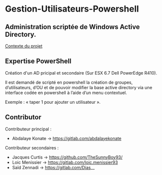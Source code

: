 # Gestion-Utilisateurs-Powershell


## Administration scriptée de Windows Active Directory.

[Contexte du projet](https://github.com/TheSunnyBoy93/Gestion-Utilisateurs-Powershell/blob/main/projet_infra.pdf)

## Expertise PowerShell
Création d'un AD pricipal et secondaire (Sur ESX 6.7 Dell PowerEdge R410). 

Il est demandé de scripté en powershell la création de groupes, d’utilisateurs, d’OU et de pouvoir modifier la base active directory via une interface codée en powershell à l’aide d’un menu contextuel.

Exemple : « taper 1 pour ajouter un utilisateur ».

## Contributor

Contributeur principal :

* Abdalaye Konate -> https://gitlab.com/abdalayekonate

Contributeur secondaires :

* Jacques Curtis -> https://github.com/TheSunnyBoy93/
* Loic Menissier -> https://gitlab.com/loic.menissier93
* Saïd Zennadi -> https://gitlab.com/Dias__
